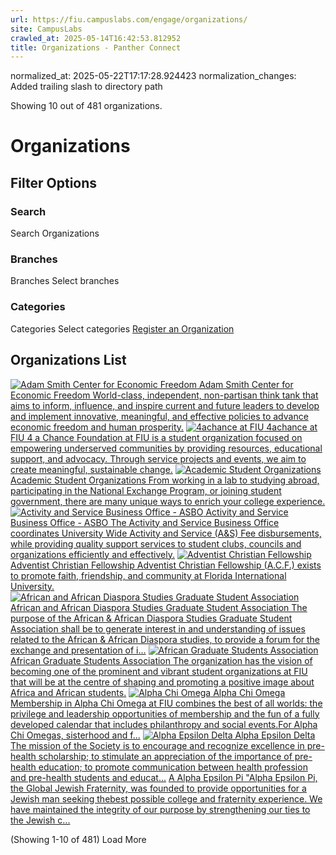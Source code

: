 ```yaml
---
url: https://fiu.campuslabs.com/engage/organizations/
site: CampusLabs
crawled_at: 2025-05-14T16:42:53.812952
title: Organizations - Panther Connect
---
```

normalized_at: 2025-05-22T17:17:28.924423
normalization_changes: Added trailing slash to directory path

Showing 10 out of 481 organizations.
#  Organizations 
## Filter Options
### Search
Search Organizations
### Branches
Branches
Select branches
### Categories
Categories
Select categories
[Register an Organization](https://fiu.campuslabs.com/engage/register)
## Organizations List
[![ Adam Smith Center for Economic Freedom](https://se-images.campuslabs.com/clink/images/aace32ea-fc02-4a85-8874-daa33e52666b1fa1590a-1b78-4412-844a-aa5aaa7f4b77.png?preset=small-sq) Adam Smith Center for Economic Freedom World-class, independent, non-partisan think tank that aims to inform, influence, and inspire current and future leaders to develop and implement innovative, meaningful, and effective policies to advance economic freedom and human prosperity.](https://fiu.campuslabs.com/engage/organization/ascfef)
[![4achance at FIU](https://se-images.campuslabs.com/clink/images/9ad79cd4-c3cf-4308-9636-0220b6dff112bc6e1d3f-e030-4645-832a-85fbcdbcf40c.png?preset=small-sq) 4achance at FIU 4 a Chance Foundation at FIU is a student organization focused on empowering underserved communities by providing resources, educational support, and advocacy. Through service projects and events, we aim to create meaningful, sustainable change.](https://fiu.campuslabs.com/engage/organization/4achance)
[![Academic Student Organizations](https://se-images.campuslabs.com/clink/images/aeef220d-e986-4c0d-8708-94abc157b08e25e264c8-bc9f-46c9-b7f8-e54b65df2a54.png?preset=small-sq) Academic Student Organizations From working in a lab to studying abroad, participating in the National Exchange Program, or joining student government, there are many unique ways to enrich your college experience.](https://fiu.campuslabs.com/engage/organization/academic-student-organizations)
[![Activity and Service Business Office - ASBO](https://se-images.campuslabs.com/clink/images/a751102e-e811-453a-93b2-eb72f58179132a4eef03-4613-4766-a2c5-8ca895191ce7.jpg?preset=small-sq) Activity and Service Business Office - ASBO The Activity and Service Business Office coordinates University Wide Activity and Service (A&S) Fee disbursements, while providing quality support services to student clubs, councils and organizations efficiently and effectively.](https://fiu.campuslabs.com/engage/organization/asbo)
[![Adventist Christian Fellowship](https://se-images.campuslabs.com/clink/images/ee1d0510-6988-43a6-8df5-f9a847e74606570954b5-1fad-4319-a4ff-936062588475.png?preset=small-sq) Adventist Christian Fellowship Adventist Christian Fellowship (A.C.F.) exists to promote faith, friendship, and community at Florida International University.](https://fiu.campuslabs.com/engage/organization/acf-fiu)
[![African and African Diaspora Studies Graduate Student Association](https://se-images.campuslabs.com/clink/images/6606df9f-6126-4dff-9766-f3250dfdbc0952466922-2df1-45ea-96d4-25a9fc3f7b3e.png?preset=small-sq) African and African Diaspora Studies Graduate Student Association The purpose of the African & African Diaspora Studies Graduate Student Association shall be to generate interest in and understanding of issues related to the African & African Diaspora studies, to provide a forum for the exchange and presentation of i...](https://fiu.campuslabs.com/engage/organization/aadsgraduatestudentassociation)
[![African Graduate Students Association](https://se-images.campuslabs.com/clink/images/4f1c34f5-4222-4839-9b7b-8dec293b3fc328e0e944-6edd-48c3-b7c8-70c099a70ca1.png?preset=small-sq) African Graduate Students Association The organization has the vision of becoming one of the prominent and vibrant student organizations at FIU that will be at the centre of shaping and promoting a positive image about Africa and African students.](https://fiu.campuslabs.com/engage/organization/africangraduateorg)
[![Alpha Chi Omega](https://se-images.campuslabs.com/clink/images/a55cc5a0-3b53-4e53-91ea-092b0474c8d9903fbda5-9b3c-4f12-a51f-441156e29603.png?preset=small-sq) Alpha Chi Omega Membership in Alpha Chi Omega at FIU combines the best of all worlds: the privilege and leadership opportunities of membership and the fun of a fully developed calendar that includes philanthropy and social events.For Alpha Chi Omegas, sisterhood and f...](https://fiu.campuslabs.com/engage/organization/alpha-chi-omega)
[![Alpha Epsilon Delta](https://se-images.campuslabs.com/clink/images/04466ea7-4d7e-432c-a8b4-10ef2857f425f3f33bf4-534f-418b-86e1-6fe4be43bbd8.png?preset=small-sq) Alpha Epsilon Delta The mission of the Society is to encourage and recognize excellence in pre-health scholarship; to stimulate an appreciation of the importance of pre-health education; to promote communication between health profession and pre-health students and educat...](https://fiu.campuslabs.com/engage/organization/alpha-epsilon-delta)
[A Alpha Epsilon Pi "Alpha Epsilon Pi, the Global Jewish Fraternity, was founded to provide opportunities for a Jewish man seeking thebest possible college and fraternity experience. We have maintained the integrity of our purpose by strengthening our ties to the Jewish c...](https://fiu.campuslabs.com/engage/organization/alpha-epsilon-pi)


(Showing 1-10 of 481) 
Load More
